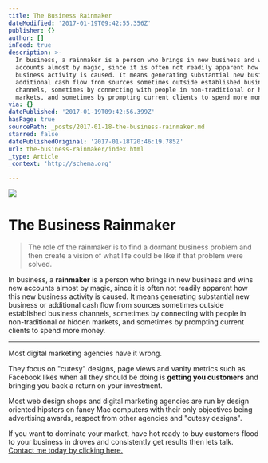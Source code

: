 ```yaml
---
title: The Business Rainmaker
dateModified: '2017-01-19T09:42:55.356Z'
publisher: {}
author: []
inFeed: true
description: >-
  In business, a rainmaker is a person who brings in new business and wins new
  accounts almost by magic, since it is often not readily apparent how this new
  business activity is caused. It means generating substantial new business or
  additional cash flow from sources sometimes outside established business
  channels, sometimes by connecting with people in non-traditional or hidden
  markets, and sometimes by prompting current clients to spend more money.
via: {}
datePublished: '2017-01-19T09:42:56.399Z'
hasPage: true
sourcePath: _posts/2017-01-18-the-business-rainmaker.md
starred: false
datePublishedOriginal: '2017-01-18T20:46:19.785Z'
url: the-business-rainmaker/index.html
_type: Article
_context: 'http://schema.org'

---
```

![](https://the-grid-user-content.s3-us-west-2.amazonaws.com/92528a6c-499c-440c-9815-5ad9c9a00756.jpg)

# The Business Rainmaker

> The role of the rainmaker is to find a dormant business problem and then create a vision of what life could be like if that problem were solved.

In business, a **rainmaker** is a person who brings in new business and wins new accounts almost by magic, since it is often not readily apparent how this new business activity is caused. It means generating substantial new business or additional cash flow from sources sometimes outside established business channels, sometimes by connecting with people in non-traditional or hidden markets, and sometimes by prompting current clients to spend more money.

---

Most digital marketing agencies have it wrong.

They focus on "cutesy" designs, page views and vanity metrics such as Facebook likes when all they should be doing is **getting you customers** and bringing you back a return on your investment.

Most web design shops and digital marketing agencies are run by design oriented hipsters on fancy Mac computers with their only objectives being advertising awards, respect from other agencies and "cutesy designs".

If you want to dominate your market, have hot ready to buy customers flood to your business in droves and consistently get results then lets talk.
[Contact me today by clicking here.][0]

[0]: https://calendly.com/thalhammer-sebastian/work-with-sebastian-thalhammer